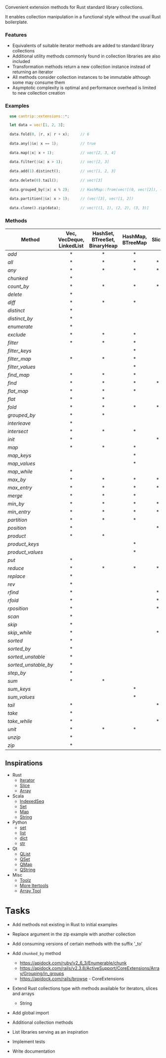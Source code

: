 Convenient extension methods for Rust standard library collections.

It enables collection manipulation in a functional style without the usual Rust boilerplate.


### Features

- Equivalents of suitable iterator methods are added to standard library collections
- Additional utility methods commonly found in collection libraries are also included
- Transformation methods return a new collection instance instead of returning an iterator
- All methods consider collection instances to be immutable although some may consume them
- Asymptotic complexity is optimal and performance overhead is limited to new collection creation

### Examples

```rust
  use cantrip::extensions::*;

  let data = vec![1, 2, 3];
 
  data.fold(0, |r, x| r + x);     // 6
 
  data.any(|&x| x == 1);          // true
 
  data.map(|x| x + 1);            // vec![2, 3, 4]
 
  data.filter(|&x| x > 1);        // vec![2, 3]
 
  data.add(1).distinct();         // vec![1, 2, 3]
 
  data.delete(0).tail();          // vec![3]
 
  data.grouped_by(|x| x % 2);     // HashMap::from(vec![(0, vec![2]), (1, vec![1, 3])])
 
  data.partition(|&x| x > 1);     // (vec![3], vec![1, 2])
 
  data.clone().zip(data);         // vec![(1, 1), (2, 2), (3, 3)]
```

### Methods

| Method               | Vec, VecDeque, LinkedList | HashSet, BTreeSet, BinaryHeap | HashMap, BTreeMap | Slice |
|----------------------|:-------------------------:|:-----------------------------:|:-----------------:|:-----:|
| *add*                | *                         | *                             | *                 |       |
| *all*                | *                         | *                             | *                 | *     |
| *any*                | *                         | *                             | *                 | *     |
| *chunked*            | *                         |                               |                   |       |
| *count_by*           | *                         | *                             | *                 | *     |
| *delete*             | *                         |                               |                   |       |
| *diff*               | *                         | *                             | *                 |       |
| *distinct*           | *                         |                               |                   |       |
| *distinct_by*        | *                         |                               |                   |       |
| *enumerate*          | *                         |                               |                   |       |
| *exclude*            | *                         | *                             | *                 |       |
| *filter*             | *                         | *                             | *                 |       |
| *filter_keys*        |                           |                               | *                 |       |
| *filter_map*         | *                         | *                             | *                 |       |
| *filter_values*      |                           |                               | *                 |       |
| *find_map*           | *                         | *                             | *                 |       |
| *find*               | *                         | *                             | *                 | *     |
| *flat_map*           | *                         | *                             | *                 |       |
| *flat*               | *                         | *                             |                   |       |
| *fold*               | *                         | *                             | *                 | *     |
| *grouped_by*         | *                         | *                             |                   |       |
| *interleave*         | *                         |                               |                   |       |
| *intersect*          | *                         | *                             | *                 |       |
| *init*               | *                         |                               |                   | *     |
| *map*                | *                         | *                             | *                 |       |
| *map_keys*           |                           |                               | *                 |       |
| *map_values*         |                           |                               | *                 |       |
| *map_while*          | *                         |                               |                   |       |
| *max_by*             | *                         | *                             | *                 | *     |
| *max_entry*          | *                         | *                             | *                 | *     |
| *merge*              | *                         | *                             | *                 |       |
| *min_by*             | *                         | *                             | *                 | *     |
| *min_entry*          | *                         | *                             | *                 | *     |
| *partition*          | *                         | *                             | *                 |       |
| *position*           | *                         |                               |                   | *     |
| *product*            | *                         | *                             |                   |       |
| *product_keys*       |                           |                               | *                 |       |
| *product_values*     |                           |                               | *                 |       |
| *put*                | *                         |                               |                   |       |
| *reduce*             | *                         | *                             | *                 | *     |
| *replace*            | *                         |                               |                   |       |
| *rev*                | *                         |                               |                   |       |
| *rfind*              | *                         |                               |                   | *     |
| *rfold*              | *                         |                               |                   | *     |
| *rposition*          | *                         |                               |                   | *     |
| *scan*               | *                         |                               |                   |       |
| *skip*               | *                         |                               |                   |       |
| *skip_while*         | *                         |                               |                   | *     |
| *sorted*             | *                         |                               |                   |       |
| *sorted_by*          | *                         |                               |                   |       |
| *sorted_unstable*    | *                         |                               |                   |       |
| *sorted_unstable_by* | *                         |                               |                   |       |
| *step_by*            | *                         |                               |                   |       |
| *sum*                | *                         | *                             |                   |       |
| *sum_keys*           |                           |                               | *                 |       |
| *sum_values*         |                           |                               | *                 |       |
| *tail*               | *                         |                               |                   | *     |
| *take*               | *                         |                               |                   |       |
| *take_while*         | *                         |                               |                   | *     |
| *unit*               | *                         | *                             | *                 |       |
| *unzip*              | *                         |                               |                   |       |
| *zip*                | *                         |                               |                   |       |


## Inspirations

- Rust
  - [Iterator](https://doc.rust-lang.org/std/iter/trait.Iterator.html)
  - [Slice](https://doc.rust-lang.org/std/primitive.slice.html)
  - [Array](https://doc.rust-lang.org/std/primitive.array.html)
- Scala
  - [IndexedSeq](https://www.scala-lang.org/api/3.3.1/scala/collection/immutable/IndexedSeq.html)
  - [Set](https://www.scala-lang.org/api/3.3.1/scala/collection/immutable/Set.html)
  - [Map](https://www.scala-lang.org/api/3.3.1/scala/collection/immutable/Map.html)
  - [String](https://www.scala-lang.org/api/3.3.1/scala/collection/StringOps.html)
- Python
  - [set](https://python-reference.readthedocs.io/en/latest/docs/sets/index.html)
  - [list](https://python-reference.readthedocs.io/en/latest/docs/list/index.html)
  - [dict](https://python-reference.readthedocs.io/en/latest/docs/dict/index.html)
  - [str](https://python-reference.readthedocs.io/en/latest/docs/str/index.html)
- Qt
  - [QList](https://doc.qt.io/qt-6/qlist.html)
  - [QSet](https://doc.qt.io/qt-6/qset.html)
  - [QMap](https://doc.qt.io/qt-6/qmap.html)
  - [QString](https://doc.qt.io/qt-6/qstring.htm)
- Misc
  - [Toolz](https://toolz.readthedocs.io/en/latest/api.html)
  - [More Itertools](https://more-itertools.readthedocs.io/en/stable/api.html)
  - [Array Tool](https://github.com/danielpclark/array_tool/tree/master)

# Tasks

- Add methods not existing in Rust to initial examples

- Replace argument in the zip example with another collection

- Add consuming versions of certain methods with the suffix '_to'

- Add `chunked_by` method
  - https://apidock.com/ruby/v2_6_3/Enumerable/chunk
  - https://apidock.com/rails/v2.3.8/ActiveSupport/CoreExtensions/Array/Grouping/in_groups
  - https://apidock.com/rails/browse - CoreExtensions

- Extend Rust collections type with methods available for iterators, slices and arrays
  - String

- Add global import

- Additional collection methods

- List libraries serving as an inspiration

- Implement tests

- Write documentation
